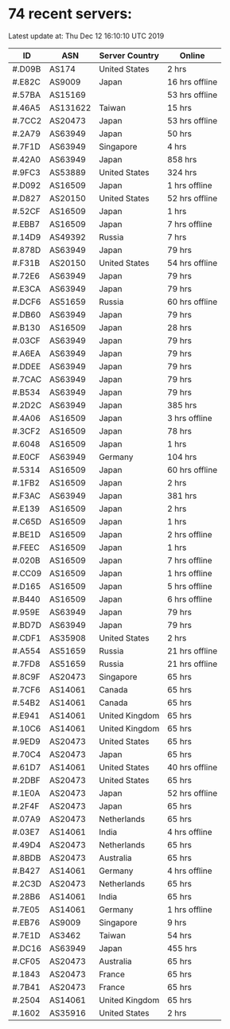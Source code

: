 # 74 recent servers:

Latest update at: Thu Dec 12 16:10:10 UTC 2019

| ID | ASN | Server Country | Online |
| -- | --- | -------------- | ------ |
| #.D09B | AS174 | United States | 2 hrs |
| #.E82C | AS9009 | Japan | 16 hrs offline |
| #.57BA | AS15169 |  | 53 hrs offline |
| #.46A5 | AS131622 | Taiwan | 15 hrs |
| #.7CC2 | AS20473 | Japan | 53 hrs offline |
| #.2A79 | AS63949 | Japan | 50 hrs |
| #.7F1D | AS63949 | Singapore | 4 hrs |
| #.42A0 | AS63949 | Japan | 858 hrs |
| #.9FC3 | AS53889 | United States | 324 hrs |
| #.D092 | AS16509 | Japan | 1 hrs offline |
| #.D827 | AS20150 | United States | 52 hrs offline |
| #.52CF | AS16509 | Japan | 1 hrs |
| #.EBB7 | AS16509 | Japan | 7 hrs offline |
| #.14D9 | AS49392 | Russia | 7 hrs |
| #.878D | AS63949 | Japan | 79 hrs |
| #.F31B | AS20150 | United States | 54 hrs offline |
| #.72E6 | AS63949 | Japan | 79 hrs |
| #.E3CA | AS63949 | Japan | 79 hrs |
| #.DCF6 | AS51659 | Russia | 60 hrs offline |
| #.DB60 | AS63949 | Japan | 79 hrs |
| #.B130 | AS16509 | Japan | 28 hrs |
| #.03CF | AS63949 | Japan | 79 hrs |
| #.A6EA | AS63949 | Japan | 79 hrs |
| #.DDEE | AS63949 | Japan | 79 hrs |
| #.7CAC | AS63949 | Japan | 79 hrs |
| #.B534 | AS63949 | Japan | 79 hrs |
| #.2D2C | AS63949 | Japan | 385 hrs |
| #.4A06 | AS16509 | Japan | 3 hrs offline |
| #.3CF2 | AS16509 | Japan | 78 hrs |
| #.6048 | AS16509 | Japan | 1 hrs |
| #.E0CF | AS63949 | Germany | 104 hrs |
| #.5314 | AS16509 | Japan | 60 hrs offline |
| #.1FB2 | AS16509 | Japan | 2 hrs |
| #.F3AC | AS63949 | Japan | 381 hrs |
| #.E139 | AS16509 | Japan | 2 hrs |
| #.C65D | AS16509 | Japan | 1 hrs |
| #.BE1D | AS16509 | Japan | 2 hrs offline |
| #.FEEC | AS16509 | Japan | 1 hrs |
| #.020B | AS16509 | Japan | 7 hrs offline |
| #.CC09 | AS16509 | Japan | 1 hrs offline |
| #.D165 | AS16509 | Japan | 5 hrs offline |
| #.B440 | AS16509 | Japan | 6 hrs offline |
| #.959E | AS63949 | Japan | 79 hrs |
| #.BD7D | AS63949 | Japan | 79 hrs |
| #.CDF1 | AS35908 | United States | 2 hrs |
| #.A554 | AS51659 | Russia | 21 hrs offline |
| #.7FD8 | AS51659 | Russia | 21 hrs offline |
| #.8C9F | AS20473 | Singapore | 65 hrs |
| #.7CF6 | AS14061 | Canada | 65 hrs |
| #.54B2 | AS14061 | Canada | 65 hrs |
| #.E941 | AS14061 | United Kingdom | 65 hrs |
| #.10C6 | AS14061 | United Kingdom | 65 hrs |
| #.9ED9 | AS20473 | United States | 65 hrs |
| #.70C4 | AS20473 | Japan | 65 hrs |
| #.61D7 | AS14061 | United States | 40 hrs offline |
| #.2DBF | AS20473 | United States | 65 hrs |
| #.1E0A | AS20473 | Japan | 52 hrs offline |
| #.2F4F | AS20473 | Japan | 65 hrs |
| #.07A9 | AS20473 | Netherlands | 65 hrs |
| #.03E7 | AS14061 | India | 4 hrs offline |
| #.49D4 | AS20473 | Netherlands | 65 hrs |
| #.8BDB | AS20473 | Australia | 65 hrs |
| #.B427 | AS14061 | Germany | 4 hrs offline |
| #.2C3D | AS20473 | Netherlands | 65 hrs |
| #.28B6 | AS14061 | India | 65 hrs |
| #.7E05 | AS14061 | Germany | 1 hrs offline |
| #.EB76 | AS9009 | Singapore | 9 hrs |
| #.7E1D | AS3462 | Taiwan | 54 hrs |
| #.DC16 | AS63949 | Japan | 455 hrs |
| #.CF05 | AS20473 | Australia | 65 hrs |
| #.1843 | AS20473 | France | 65 hrs |
| #.7B41 | AS20473 | France | 65 hrs |
| #.2504 | AS14061 | United Kingdom | 65 hrs |
| #.1602 | AS35916 | United States | 2 hrs |

